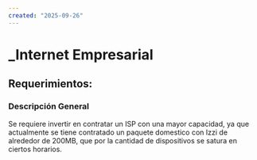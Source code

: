 ```yaml
---
created: "2025-09-26"
---
```

# _Internet Empresarial
## Requerimientos:
### Descripción General
Se requiere invertir en contratar un ISP con una mayor capacidad, ya que actualmente se tiene contratado un paquete domestico con Izzi de alrededor de 200MB, que por la cantidad de dispositivos se satura en ciertos horarios. 
